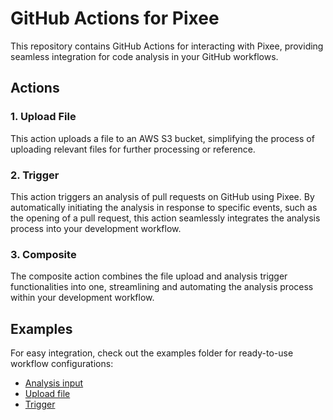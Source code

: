 # GitHub Actions for Pixee

This repository contains GitHub Actions for interacting with Pixee, providing seamless integration for code analysis in your GitHub workflows.

## Actions

### 1. Upload File

This action uploads a file to an AWS S3 bucket, simplifying the process of uploading relevant files for further processing or reference.

### 2. Trigger

This action triggers an analysis of pull requests on GitHub using Pixee. By automatically initiating the analysis in response to specific events, such as the opening of a pull request, this action seamlessly integrates the analysis process into your development workflow.

### 3. Composite

The composite action combines the file upload and analysis trigger functionalities into one, streamlining and automating the analysis process within your development workflow.

## Examples

For easy integration, check out the examples folder for ready-to-use workflow configurations:

- [Analysis input](examples/analysis-input.yml)
- [Upload file](examples/upload-file.yml)
- [Trigger](examples/trigger.yml)
